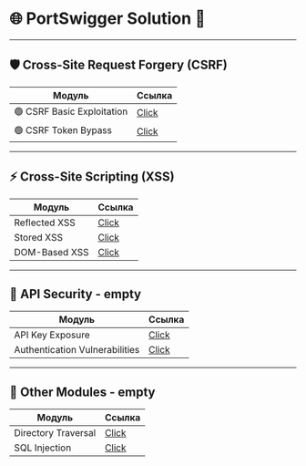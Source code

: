 # 🌐 PortSwigger Solution 🚀

---

## 🛡️ Cross-Site Request Forgery (CSRF)
| **Модуль**                        | **Ссылка**           |
|------------------------------------|----------------------|
| 🟢 CSRF Basic Exploitation         | [Click](./CSRF) |
| 🟢 CSRF Token Bypass               | [Click](./)       |

---

## ⚡ Cross-Site Scripting (XSS) 
| **Модуль**                        | **Ссылка**           |
|------------------------------------|----------------------|
|  Reflected XSS                   | [Click](./)           |
|  Stored XSS                      | [Click](./)              |
|  DOM-Based XSS                   | [Click](./DOM_XSS)           |

---

## 🔗 API Security - empty
| **Модуль**                        | **Ссылка**           |
|------------------------------------|----------------------|
|  API Key Exposure                | [Click](./)        |
|  Authentication Vulnerabilities  | [Click](./) |

---

## 🧩 Other Modules - empty
| **Модуль**                        | **Ссылка**           |
|------------------------------------|----------------------|
|  Directory Traversal             | [Click](./)    |
|  SQL Injection                   | [Click](./)          |

